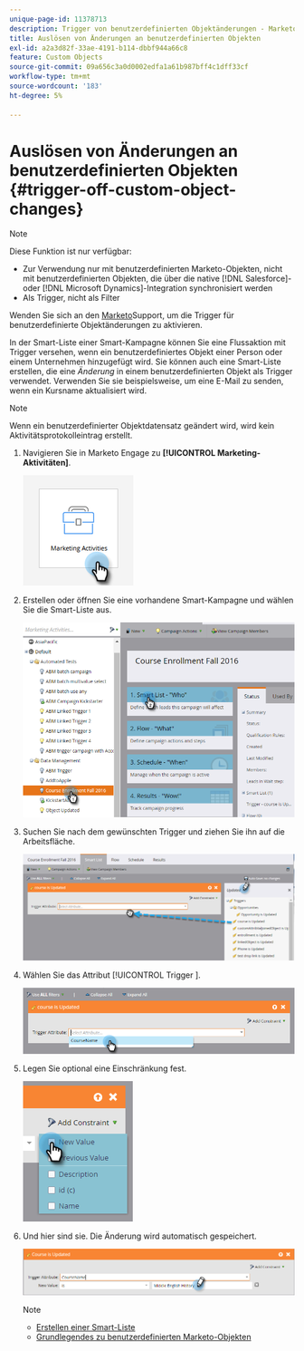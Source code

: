 ```yaml
---
unique-page-id: 11378713
description: Trigger von benutzerdefinierten Objektänderungen - Marketo-Dokumente - Produktdokumentation
title: Auslösen von Änderungen an benutzerdefinierten Objekten
exl-id: a2a3d82f-33ae-4191-b114-dbbf944a66c8
feature: Custom Objects
source-git-commit: 09a656c3a0d0002edfa1a61b987bff4c1dff33cf
workflow-type: tm+mt
source-wordcount: '183'
ht-degree: 5%

---
```


# Auslösen von Änderungen an benutzerdefinierten Objekten {#trigger-off-custom-object-changes}

>[!NOTE]
>
>Diese Funktion ist nur verfügbar:
>
>* Zur Verwendung nur mit benutzerdefinierten Marketo-Objekten, nicht mit benutzerdefinierten Objekten, die über die native [!DNL Salesforce]- oder [!DNL Microsoft Dynamics]-Integration synchronisiert werden
>* Als Trigger, nicht als Filter
>
>Wenden Sie sich an den [Marketo](https://nation.marketo.com/t5/Support/ct-p/Support)Support, um die Trigger für benutzerdefinierte Objektänderungen zu aktivieren.

In der Smart-Liste einer Smart-Kampagne können Sie eine Flussaktion mit Trigger versehen, wenn ein benutzerdefiniertes Objekt einer Person oder einem Unternehmen hinzugefügt wird. Sie können auch eine Smart-Liste erstellen, die eine _Änderung_ in einem benutzerdefinierten Objekt als Trigger verwendet. Verwenden Sie sie beispielsweise, um eine E-Mail zu senden, wenn ein Kursname aktualisiert wird.

>[!NOTE]
>
>Wenn ein benutzerdefinierter Objektdatensatz geändert wird, wird kein Aktivitätsprotokolleintrag erstellt.

1. Navigieren Sie in Marketo Engage zu **[!UICONTROL Marketing-Aktivitäten]**.

   ![](assets/trigger-off-custom-object-changes-1.png)

1. Erstellen oder öffnen Sie eine vorhandene Smart-Kampagne und wählen Sie die Smart-Liste aus.

   ![](assets/trigger-off-custom-object-changes-2.png)

1. Suchen Sie nach dem gewünschten Trigger und ziehen Sie ihn auf die Arbeitsfläche.

   ![](assets/trigger-off-custom-object-changes-3.png)

1. Wählen Sie das Attribut [!UICONTROL Trigger ].

   ![](assets/trigger-off-custom-object-changes-4.png)

1. Legen Sie optional eine Einschränkung fest.

   ![](assets/trigger-off-custom-object-changes-5.png)

1. Und hier sind sie. Die Änderung wird automatisch gespeichert.

   ![](assets/trigger-off-custom-object-changes-6.png)

   >[!NOTE]
   >
   >* [Erstellen einer Smart-Liste](/help/marketo/product-docs/core-marketo-concepts/smart-lists-and-static-lists/creating-a-smart-list/create-a-smart-list.md)
   >* [Grundlegendes zu benutzerdefinierten Marketo-Objekten](/help/marketo/product-docs/administration/marketo-custom-objects/understanding-marketo-custom-objects.md)
